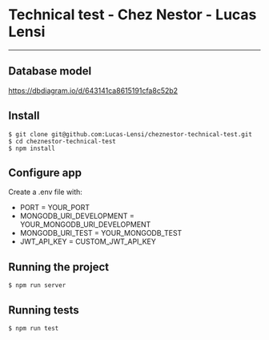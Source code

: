 # Technical test - Chez Nestor - Lucas Lensi

---

## Database model

https://dbdiagram.io/d/643141ca8615191cfa8c52b2

## Install

    $ git clone git@github.com:Lucas-Lensi/cheznestor-technical-test.git
    $ cd cheznestor-technical-test
    $ npm install

## Configure app

Create a .env file with:

- PORT = YOUR_PORT
- MONGODB_URI_DEVELOPMENT = YOUR_MONGODB_URI_DEVELOPMENT
- MONGODB_URI_TEST = YOUR_MONGODB_TEST
- JWT_API_KEY = CUSTOM_JWT_API_KEY

## Running the project

    $ npm run server

## Running tests

    $ npm run test